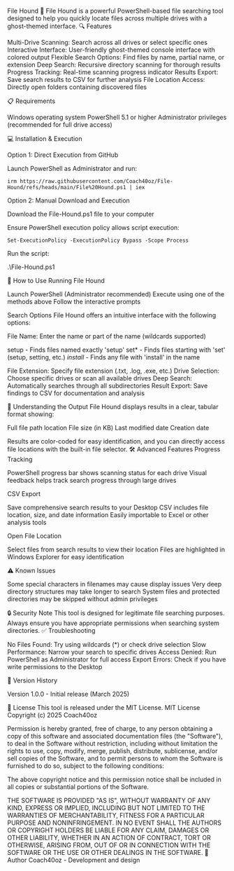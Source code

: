 File Hound 👻
File Hound is a powerful PowerShell-based file searching tool designed to help you quickly locate files across multiple drives with a ghost-themed interface.
🔍 Features

Multi-Drive Scanning: Search across all drives or select specific ones
Interactive Interface: User-friendly ghost-themed console interface with colored output
Flexible Search Options: Find files by name, partial name, or extension
Deep Search: Recursive directory scanning for thorough results
Progress Tracking: Real-time scanning progress indicator
Results Export: Save search results to CSV for further analysis
File Location Access: Directly open folders containing discovered files

📋 Requirements

Windows operating system
PowerShell 5.1 or higher
Administrator privileges (recommended for full drive access)

💻 Installation & Execution

Option 1: Direct Execution from GitHub

Launch PowerShell as Administrator and run:

```irm https://raw.githubusercontent.com/Coach40oz/File-Hound/refs/heads/main/File%20Hound.ps1 | iex```

Option 2: Manual Download and Execution

Download the File-Hound.ps1 file to your computer

Ensure PowerShell execution policy allows script execution:

```Set-ExecutionPolicy -ExecutionPolicy Bypass -Scope Process```

Run the script:

.\File-Hound.ps1

📖 How to Use
Running File Hound

Launch PowerShell (Administrator recommended)
Execute using one of the methods above
Follow the interactive prompts

Search Options
File Hound offers an intuitive interface with the following options:

File Name: Enter the name or part of the name (wildcards supported)

setup - Finds files named exactly 'setup'
set* - Finds files starting with 'set' (setup, setting, etc.)
*install* - Finds any file with 'install' in the name


File Extension: Specify file extension (.txt, .log, .exe, etc.)
Drive Selection: Choose specific drives or scan all available drives
Deep Search: Automatically searches through all subdirectories
Result Export: Save findings to CSV for documentation and analysis

🔮 Understanding the Output
File Hound displays results in a clear, tabular format showing:

Full file path location
File size (in KB)
Last modified date
Creation date

Results are color-coded for easy identification, and you can directly access file locations with the built-in file selector.
🛠️ Advanced Features
Progress Tracking

PowerShell progress bar shows scanning status for each drive
Visual feedback helps track search progress through large drives

CSV Export

Save comprehensive search results to your Desktop
CSV includes file location, size, and date information
Easily importable to Excel or other analysis tools

Open File Location

Select files from search results to view their location
Files are highlighted in Windows Explorer for easy identification

⚠️ Known Issues

Some special characters in filenames may cause display issues
Very deep directory structures may take longer to search
System files and protected directories may be skipped without admin privileges

🔒 Security Note
This tool is designed for legitimate file searching purposes. Always ensure you have appropriate permissions when searching system directories.
✅ Troubleshooting

No Files Found: Try using wildcards (*) or check drive selection
Slow Performance: Narrow your search to specific drives
Access Denied: Run PowerShell as Administrator for full access
Export Errors: Check if you have write permissions to the Desktop

🔄 Version History

Version 1.0.0 - Initial release (March 2025)

📝 License
This tool is released under the MIT License.
MIT License
Copyright (c) 2025 Coach40oz

Permission is hereby granted, free of charge, to any person obtaining a copy
of this software and associated documentation files (the "Software"), to deal
in the Software without restriction, including without limitation the rights
to use, copy, modify, merge, publish, distribute, sublicense, and/or sell
copies of the Software, and to permit persons to whom the Software is
furnished to do so, subject to the following conditions:

The above copyright notice and this permission notice shall be included in all
copies or substantial portions of the Software.

THE SOFTWARE IS PROVIDED "AS IS", WITHOUT WARRANTY OF ANY KIND, EXPRESS OR
IMPLIED, INCLUDING BUT NOT LIMITED TO THE WARRANTIES OF MERCHANTABILITY,
FITNESS FOR A PARTICULAR PURPOSE AND NONINFRINGEMENT. IN NO EVENT SHALL THE
AUTHORS OR COPYRIGHT HOLDERS BE LIABLE FOR ANY CLAIM, DAMAGES OR OTHER
LIABILITY, WHETHER IN AN ACTION OF CONTRACT, TORT OR OTHERWISE, ARISING FROM,
OUT OF OR IN CONNECTION WITH THE SOFTWARE OR THE USE OR OTHER DEALINGS IN THE
SOFTWARE.
👻 Author
Coach40oz - Development and design
